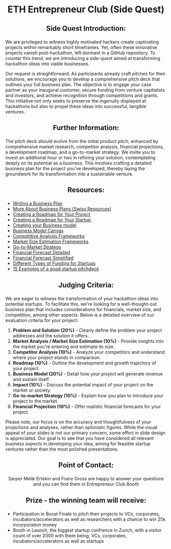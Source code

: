 # <p align="center"> ETH Entrepreneur Club (Side Quest) </p>

## <p align="center"> Side Quest Introduction: </p>

We are privileged to witness highly motivated hackers create captivating projects within remarkably short timeframes. Yet, often these innovative projects vanish post-hackathon, left dormant in a GitHub repository. To counter this trend, we are introducing a side-quest aimed at transforming hackathon ideas into viable businesses.

Our request is straightforward. As participants already craft pitches for their solutions, we encourage you to develop a comprehensive pitch deck that outlines your full business plan. The objective is to engage your case partner as your inaugural customer, secure funding from venture capitalists and investors, and achieve recognition through competitions and grants. This initiative not only seeks to preserve the ingenuity displayed at hackathons but also to propel these ideas into successful, tangible ventures.

## <p align="center"> Further Information: </p>

The pitch deck should evolve from the initial product pitch, enhanced by comprehensive market research, competitor analysis, financial projections, a development roadmap, and a go-to-market strategy. We invite you to invest an additional hour or two in refining your solution, contemplating deeply on its potential as a business. This involves crafting a detailed business plan for the project you've developed, thereby laying the groundwork for its transformation into a sustainable venture.

##  <p align="center"> Resources: </p>
- [Writing a Business Plan](https://www.forbes.com/advisor/business/how-to-write-a-business-plan/)
- [More About Business Plans (Swiss Resources)](https://www.kmu.admin.ch/kmu/en/home/concrete-know-how/setting-up-sme/starting-business/first-step/well-planned-start-up/business-plan.html)
- [Creating a Roadmap for Your Project](https://kissflow.com/project/project-roadmap/)
- [Creating a Roadmap for Your Startup](https://yojji.io/blog/roadmap-startup-guide-examples)
- [Creating your Business model](https://www.aha.io/roadmapping/guide/product-strategy/what-are-some-examples-of-a-business-model)
- [Business Model Canvas](https://www.strategyzer.com/library/the-business-model-canvas)
- [Competitive Analysis Frameworks](https://www.similarweb.com/blog/research/market-research/competitor-analysis-frameworks/)
- [Market Size Estimation Frameworks](https://www.b2binternational.com/research/methods/faq/how-do-i-estimate-a-market-size/)
- [Go-to-Market Strategy](https://asana.com/resources/go-to-market-gtm-strategy)
- [Financial Forecast Detailed](https://www.indeed.com/career-advice/career-development/financial-projection-startup)
- [Financial Forecast Simplified](https://www.uschamber.com/co/run/finance/financial-forecast-for-business-plan)
- [Different Types of Funding for Startups](https://www.startups.com/library/expert-advice/5-types-startup-funding)
- [15 Examples of a good startup pitchdeck](https://pitch.com/blog/15-great-pitch-decks-from-successful-startups)

## <p align="center"> Judging Criteria: </p>

We are eager to witness the transformation of your hackathon ideas into potential startups. To facilitate this, we're looking for a well-thought-out business plan that includes considerations for financials, market size, and competition, among other aspects. Below is a detailed overview of our evaluation criteria for your project:

1. **Problem and Solution (20%)** - Clearly define the problem your project addresses and the solution it offers.
2. **Market Analysis / Market Size Estimation (10%)** - Provide insights into the market you're entering and estimate its size.
3. **Competitor Analysis (10%)** - Analyze your competitors and understand where your project stands in comparison.
4. **Roadmap (10%)** - Outline the development and growth trajectory of your project.
5. **Business Model (20%)** - Detail how your project will generate revenue and sustain itself.
6. **Impact (10%)** - Discuss the potential impact of your project on the market or society.
7. **Go-to-market Strategy (10%)** - Explain how you plan to introduce your project to the market.
8. **Financial Projection (10%)** - Offer realistic financial forecasts for your project.

Please note, our focus is on the accuracy and thoughtfulness of your projections and analyses, rather than optimistic figures. While the visual appeal of your slides is not our primary concern, some effort in slide design is appreciated. Our goal is to see that you have considered all relevant business aspects in developing your idea, aiming for feasible startup ventures rather than the most polished presentations.

## <p align="center"> Point of Contact: </p>

<p align="center"> Sarper Melik Ertekin and Franz Gross are happy to answer your questions and you can find them in Entrepreneur Club Booth </p>


## <p align="center"> Prize - the winning team will receive: </p>

- Participation in Boost Finale to pitch their projects to VCs, corporates, incubators/accelerators as well as researchers with a chance to win 25k incorporation money
- Booth in Launch, the biggest startup confrence in Zurich, with a visitor count of over 2000 with them being, VCs, corporates, incubators/accelerators as well as startups
